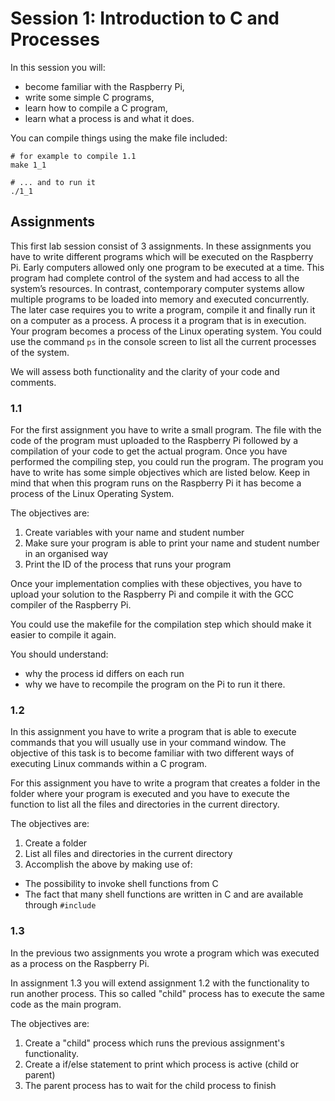 # Session 1: Introduction to C and Processes

In this session you will:

- become familiar with the Raspberry Pi,
- write some simple C programs,
- learn how to compile a C program,
- learn what a process is and what it does.

You can compile things using the make file included:

    # for example to compile 1.1
    make 1_1

    # ... and to run it
    ./1_1

## Assignments

This first lab session consist of 3 assignments. In these assignments you have to
write different programs which will be executed on the Raspberry Pi.
Early computers allowed only one program to be executed at a time. This
program had complete control of the system and had access to all the system’s
resources. In contrast, contemporary computer systems allow multiple programs
to be loaded into memory and executed concurrently. The later case requires you
to write a program, compile it and finally run it on a computer as a process. A
process it a program that is in execution. Your program becomes a process of the
Linux operating system. You could use the command `ps` in the console screen to
list all the current processes of the system.

We will assess both functionality and the clarity of your code and comments.

### 1.1

For the first assignment you have to write a small program.
The file with the code of the program must uploaded to the Raspberry Pi followed by a compilation of
your code to get the actual program. Once you have performed the compiling step, you could run the
program. The program you have to write has some simple objectives which are listed below. Keep in
mind that when this program runs on the Raspberry Pi it has become a process of the Linux Operating
System.

The objectives are:

1. Create variables with your name and student number
2. Make sure your program is able to print your name and student number in an organised way
3. Print the ID of the process that runs your program

Once your implementation complies with these objectives, you have to upload your
solution to the Raspberry Pi and compile it with the GCC compiler of the Raspberry
Pi.

You could use the makefile for the compilation step which should make it easier to compile it again.

You should understand:

- why the process id differs on each run
- why we have to recompile the program on the Pi to run it there.

### 1.2

In this assignment you have to write a program that is able to execute commands
that you will usually use in your command window.
The objective of this task is to become familiar with two different ways of executing Linux commands
within a C program.

For this assignment you have to write a program that creates a folder in
the folder where your program is executed and you have to execute the function to
list all the files and directories in the current directory.

The objectives are:

1. Create a folder
2. List all files and directories in the current directory
3. Accomplish the above by making use of:

  - The possibility to invoke shell functions from C
  - The fact that many shell functions are written in C and are available through `#include`

### 1.3

In the previous two assignments you wrote a program which was executed as a
process on the Raspberry Pi.

In assignment 1.3 you will extend assignment 1.2 with the functionality to run another process.
This so called "child" process has to execute the same code as the main program.

The objectives are:

1. Create a "child" process which runs the previous assignment's functionality.
2. Create a if/else statement to print which process is active (child or parent)
3. The parent process has to wait for the child process to finish
